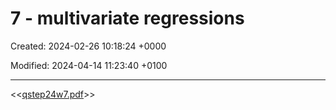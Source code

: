 # 7 - multivariate regressions

Created: 2024-02-26 10:18:24 +0000

Modified: 2024-04-14 11:23:40 +0100

---

<<[qstep24w7.pdf](../../media/qstep24w7.pdf)>>


